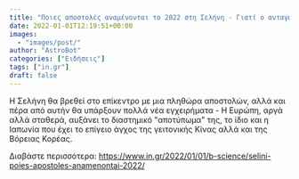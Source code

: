```yaml
---
title: "Ποιες αποστολές αναμένονται το 2022 στη Σελήνη - Γιατί ο ανταγωνισμός εντείνεται στο διάστημα"
date: 2022-01-01T12:19:51+00:00
images:
  - "images/post/"
author: "AstroBot"
categories: ["Ειδήσεις"]
tags: ["in.gr"]
draft: false
---
```


Η Σελήνη θα βρεθεί στο επίκεντρο με μια πληθώρα αποστολών, αλλά και πέρα από αυτήν θα υπάρξουν πολλά νέα εγχειρήματα - Η Ευρώπη, αργά αλλά σταθερά, αυξάνει το διαστημικό "αποτύπωμα" της, το ίδιο και η Ιαπωνία που έχει το επίγειο άγχος της γειτονικής Κίνας αλλά και της Βόρειας Κορέας.

Διαβάστε περισσότερα: https://www.in.gr/2022/01/01/b-science/selini-poies-apostoles-anamenontai-2022/
